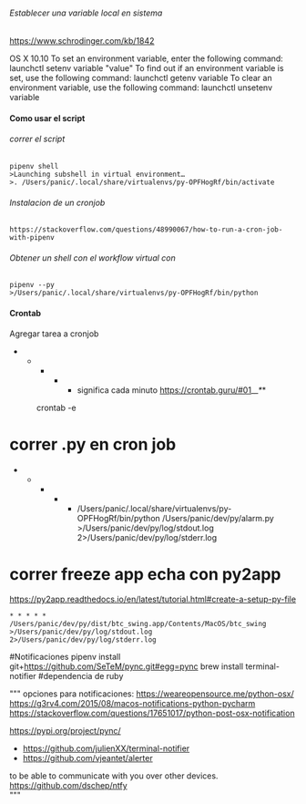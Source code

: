 ###### Establecer una variable local en sistema
https://www.schrodinger.com/kb/1842

OS X 10.10
To set an environment variable, enter the following command:
launchctl setenv variable "value"
To find out if an environment variable is set, use the following command:
launchctl getenv variable
To clear an environment variable, use the following command:
launchctl unsetenv variable

#### Como usar el script
###### correr el script
    pipenv shell
    >Launching subshell in virtual environment…
    >. /Users/panic/.local/share/virtualenvs/py-OPFHogRf/bin/activate

###### Instalacion de un cronjob
    https://stackoverflow.com/questions/48990067/how-to-run-a-cron-job-with-pipenv

###### Obtener un shell con el workflow virtual con 
    pipenv --py
    >/Users/panic/.local/share/virtualenvs/py-OPFHogRf/bin/python

#### Crontab
Agregar tarea a cronjob
* * * * * significa cada minuto
https://crontab.guru/#01_*_*_*_*

    crontab -e

# correr .py en cron job
* * * * * /Users/panic/.local/share/virtualenvs/py-OPFHogRf/bin/python /Users/panic/dev/py/alarm.py >/Users/panic/dev/py/log/stdout.log 2>/Users/panic/dev/py/log/stderr.log

# correr freeze app echa con py2app
https://py2app.readthedocs.io/en/latest/tutorial.html#create-a-setup-py-file

    * * * * * /Users/panic/dev/py/dist/btc_swing.app/Contents/MacOS/btc_swing >/Users/panic/dev/py/log/stdout.log 2>/Users/panic/dev/py/log/stderr.log

#Notificaciones
    pipenv install git+https://github.com/SeTeM/pync.git#egg=pync
    brew install terminal-notifier #dependencia de ruby 

"""
opciones para notificaciones:
https://weareopensource.me/python-osx/
https://g3rv4.com/2015/08/macos-notifications-python-pycharm
https://stackoverflow.com/questions/17651017/python-post-osx-notification


https://pypi.org/project/pync/
- https://github.com/julienXX/terminal-notifier
- https://github.com/vjeantet/alerter

to be able to communicate with you over other devices.
https://github.com/dschep/ntfy    
"""